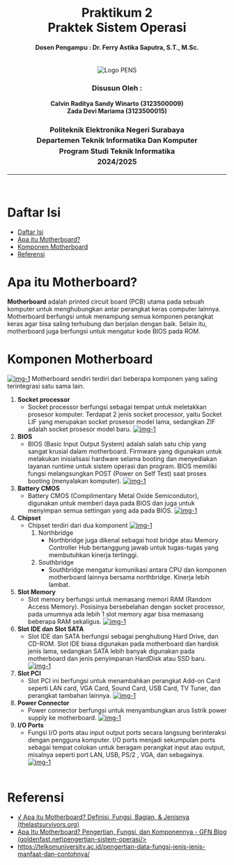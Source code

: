 <div align="center">
  <h1 style="text-align: center;font-weight: bold">Praktikum 2<br>Praktek Sistem Operasi</h1>
  <h4 style="text-align: center;">Dosen Pengampu : Dr. Ferry Astika Saputra, S.T., M.Sc.</h4>
</div>
<br />
<div align="center">
  <img src="../assets/week-1/logo_pens.png" alt="Logo PENS">
  <h3 style="text-align: center;">Disusun Oleh :</h3>
  <p style="text-align: center;">
    <strong>Calvin Raditya Sandy Winarto (3123500009)</strong><br>
    <strong>Zada Devi Mariama (3123500015)</strong>
  </p>

<h3 style="text-align: center;line-height: 1.5">Politeknik Elektronika Negeri Surabaya<br>Departemen Teknik Informatika Dan Komputer<br>Program Studi Teknik Informatika<br>2024/2025</h3>
  <hr>
</div>
<br>

# Daftar Isi

- [Daftar Isi](#daftar-isi)
- [Apa itu Motherboard?](#apa-itu-motherboard)
- [Komponen Motherboard](#komponen-motherboard)
- [Referensi](#referensi)

# Apa itu Motherboard?

  **Motherboard**
    adalah printed circuit board (PCB)  utama pada sebuah komputer untuk menghubungkan antar perangkat keras computer lainnya.
    Motherboard berfungsi untuk menampung semua komponen perangkat keras agar bisa saling terhubung dan berjalan dengan baik. Selain itu, motherboard juga berfungsi untuk mengatur kode BIOS pada ROM.

# Komponen Motherboard

[![img-1](/assets/week-2/motherboard/komponen.jpeg)](img)
    Motherboard sendiri terdiri dari beberapa komponen yang saling terintegrasi satu sama lain.


1) **Socket processor**
    - Socket  processor berfungsi sebagai tempat untuk meletakkan prosesor komputer. Terdapat 2 jenis socket processor, yaitu Socket LIF yang merupakan socket prosesor model lama, sedangkan ZIF adalah socket prosesor model baru.
    [![img-1](/assets/week-2/motherboard/2.jpg)](img)
2) **BIOS**
    - BIOS (Basic Input Output System) adalah salah satu chip yang sangat krusial dalam motherboard. Firmware yang digunakan untuk melakukan inisialisasi hardware selama booting dan menyediakan layanan runtime untuk sistem operasi dan program. BIOS memiliki fungsi melangsungkan POST (Power on Self Test) saat proses booting (menyalakan komputer).
    [![img-1](/assets/week-2/motherboard/3.jpg)](img)
3) **Battery CMOS**
    - Battery CMOS (Complimentary Metal Oxide Semicondutor), digunakan untuk memberi daya pada BIOS dan juga untuk menyimpan semua settingan yang ada pada BIOS.
    [![img-1](/assets/week-2/motherboard/4.jpg)](img)
4) **Chipset**
    - Chipset terdiri dari dua komponent
    [![img-1](/assets/week-2/motherboard/5.jpg)](img)
       1. Northbridge
           - Northbridge juga  dikenal sebagai host bridge atau Memory Controller Hub bertanggung jawab untuk tugas-tugas yang membutuhkan kinerja tertinggi.
       2. Southbridge
           - Southbridge mengatur komunikasi antara CPU dan komponen motherboard lainnya bersama northbridge. Kinerja lebih lambat.
5) **Slot Memory**
    - Slot memory berfungsi untuk memasang memori RAM (Random Access Memory). Posisinya bersebelahan dengan socket processor, pada umumnya ada lebih 1 slot memory agar bisa memasang beberapa RAM sekaligus.
    [![img-1](/assets/week-2/motherboard/6.jpg)](img)
6) **Slot IDE dan Slot SATA**
    - Slot IDE dan SATA berfungsi sebagai penghubung Hard Drive, dan CD-ROM. Slot IDE biasa digunakan pada motherboard dan hardisk jenis lama, sedangkan SATA lebih banyak digunakan pada motherboard dan jenis penyimpanan HardDisk atau SSD baru.
    [![img-1](/assets/week-2/motherboard/7.jpg)](img)
7)  **Slot PCI**
    - Slot PCI ini berfungsi untuk menambahkan perangkat Add-on Card seperti LAN card, VGA Card, Sound Card, USB Card, TV Tuner, dan perangkat tambahan lainnya.
    [![img-1](/assets/week-2/motherboard/8.jpg)](img)
8)  **Power Connector**
    - Power connector berfungsi untuk menyambungkan arus listrik power supply ke motherboard.
    [![img-1](/assets/week-2/motherboard/9.jpg)](img)
9)  **I/O Ports**
    - Fungsi I/O ports atau input output ports secara langsung berinteraksi dengan pengguna komputer. I/O ports menjadi sekumpulan ports sebagai tempat colokan untuk beragam perangkat input atau output, misalnya seperti port LAN, USB, PS/2 , VGA, dan sebagainya.
    [![img-1](/assets/week-2/motherboard/10.jpg)](img)
<br><br>


# Referensi

- [√ Apa itu Motherboard? Definisi, Fungsi, Bagian, & Jenisnya (thelastsurvivors.org)](https://www.thelastsurvivors.org/apa-itu-motherboard/)
- [Apa Itu Motherboard? Pengertian, Fungsi, dan Komponennya - GFN Blog (goldenfast.net)pengertian-sistem-operasi/>](https://www.goldenfast.net/blog/apa-itu-motherboard/)
- [<https://telkomuniversity.ac.id/pengertian-data-fungsi-jenis-jenis-manfaat-dan-contohnya/>](https://teknogram.id/kamus/motherboard/)
